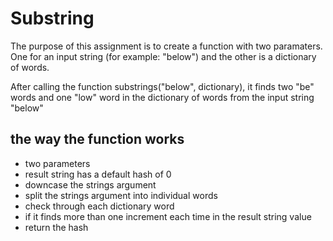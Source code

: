 # Substring

The purpose of this assignment is to create a function with two paramaters. One for an input string (for example: "below") and the other is a dictionary of words.

After calling the function
substrings("below", dictionary), it finds two "be" words and one "low" word in the dictionary of words from the input string "below"

## the way the function works

- two parameters
- result string has a default hash of 0
- downcase the strings argument
- split the strings argument into individual words
- check through each dictionary word
- if it finds more than one increment each time in the result string value
- return the hash
